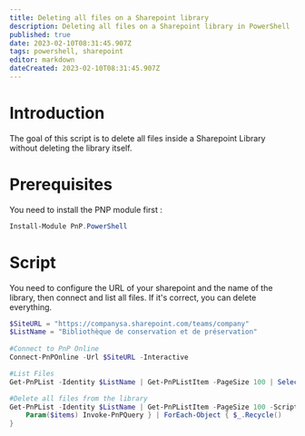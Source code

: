 ```yaml
---
title: Deleting all files on a Sharepoint library
description: Deleting all files on a Sharepoint library in PowerShell
published: true
date: 2023-02-10T08:31:45.907Z
tags: powershell, sharepoint
editor: markdown
dateCreated: 2023-02-10T08:31:45.907Z
---
```


# Introduction

The goal of this script is to delete all files inside a Sharepoint Library without deleting the library itself.

# Prerequisites
You need to install the PNP module first : 
```powershell
Install-Module PnP.PowerShell
```

# Script

You need to configure the URL of your sharepoint and the name of the library, then connect and list all files.
If it's correct, you can delete everything.

```powershell
$SiteURL = "https://companysa.sharepoint.com/teams/company"
$ListName = "Bibliothèque de conservation et de préservation"
  
#Connect to PnP Online
Connect-PnPOnline -Url $SiteURL -Interactive

#List Files
Get-PnPList -Identity $ListName | Get-PnPListItem -PageSize 100 | Select-Object id,@{label="Filename";expression={$_.FieldValues.FileLeafRef}}

#Delete all files from the library
Get-PnPList -Identity $ListName | Get-PnPListItem -PageSize 100 -ScriptBlock {
    Param($items) Invoke-PnPQuery } | ForEach-Object { $_.Recycle() 
}
```